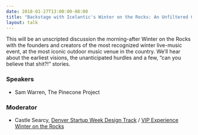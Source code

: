 ```yaml
---
date: 2018-01-27T13:00:00-08:00
title: "Backstage with Icelantic's Winter on the Rocks: An Unfiltered Conversation with the Creators"
layout: talk
---
```


This will be an unscripted discussion the morning-after Winter on the Rocks with the founders and creators of the most recognized winter live-music event, at the most iconic outdoor music venue in the country. We’ll hear about the earliest visions, the unanticipated hurdles and a few, “can you believe that shit?!” stories.

### Speakers
- Sam Warren, The Pinecone Project

### Moderator
- Castle Searcy, [Denver Startup Week Design Track](https://www.denverstartupweek.org/) / [VIP Experience Winter on the Rocks](https://www.icelanticskis.com/pages/road-to-the-rocks)

